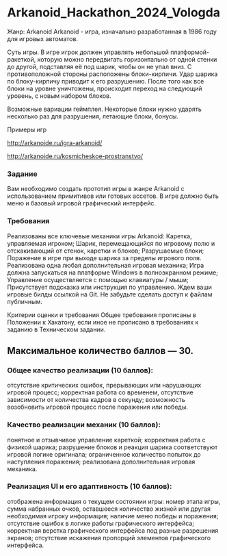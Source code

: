 # Arkanoid_Hackathon_2024_Vologda

Жанр: Arkanoid
Arkanoid - игра, изначально разработанная в 1986 году для игровых автоматов.

Суть игры. В игре игрок должен управлять небольшой платформой-ракеткой, которую можно передвигать горизонтально от одной стенки до другой, подставляя её под шарик, чтобы он не упал вниз. С противоположной стороны расположены блоки-кирпичи. Удар шарика по блоку-кирпичу приводит к его разрушению. После того как все блоки на уровне уничтожены, происходит переход на следующий уровень, с новым набором блоков.

Возможные вариации геймплея. Некоторые блоки нужно ударять несколько раз для разрушения, летающие блоки, бонусы.

Примеры игр

http://arkanoide.ru/igra-arkanoid/

http://arkanoide.ru/kosmicheskoe-prostranstvo/

 

### Задание
Вам необходимо создать прототип игры в жанре Arkanoid с использованием примитивов или готовых ассетов.
В игре должно быть меню и базовый игровой графический интерфейс.

### Требования
Реализованы все ключевые механики игры Arkanoid:
Каретка, управляемая игроком;
Шарик, перемещающийся по игровому полю и отскакивающий от стенок, каретки и блоков;
Разрушаемые блоки;
Поражение в игре при выходе шарика за пределы игрового поля.
Реализована одна любая дополнительная игровая механика;
Игра должна запускаться на платформе Windows в полноэкранном режиме;
Управление осуществляется с помощью клавиатуры / мыши;
Присутствует подсказка или инструкция по управлению.
Ждем ваши игровые билды ссылкой на Git. Не забудьте сделать доступ к файлам публичным.
 

Критерии оценки и требования
Общее требования прописаны в Положении к Хакатону, если иное не прописано в требованиях к заданию в Техническом задании.

## Максимальное количество баллов — 30.
### Общее качество реализации (10 баллов):

отсутствие критических ошибок, прерывающих или нарушающих игровой процесс;
корректная работа со временем, отсутствие зависимости от количества кадров в секунду;
возможность возобновить игровой процесс после поражения или победы.

### Качество реализации механик (10 баллов):
понятное и отзывчивое управление кареткой;
корректная работа с физикой шарика;
разрушение блоков и реакция шарика соответствуют игровой логике оригинала;
ограниченное количество попыток до наступления поражения;
реализована дополнительная игровая механика.

### Реализация UI и его адаптивность (10 баллов):
отображена информация о текущем состоянии игры: номер этапа игры, сумма набранных очков, оставшееся количество жизней или другая необходимая игроку информация;
наличие меню победы и поражения;
отсутствие ошибок в логике работы графического интерфейса;
корректная верстка графического интерфейса под разные разрешения экранов;
отсутствие искажения пропорций элементов графического интерфейса.
